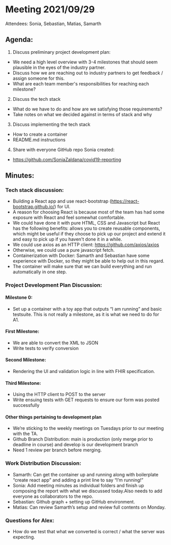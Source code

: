 # Meeting 2021/09/29
Attendees: Sonia, Sebastian, Matias, Samarth

## Agenda: 

1. Discuss preliminary project development plan: 
- We need a high level overview with 3-4 milestones that should seem plausible in the eyes of the industry partner. 
- Discuss how we are reaching out to industry partners to get feedback / assign someone for this. 
- What are each team member's responsibilities for reaching each milestone?
2. Discuss the tech stack
- What do we have to do and how are we satisfying those requirements?
- Take notes on what we decided against in terms of stack and why
3. Discuss implementing the tech stack 
- How to create a container
- README.md instructions
4. Share with everyone GitHub repo Sonia created: 
- https://github.com/SoniaZaldana/covid19-reporting 


## Minutes: 
### Tech stack discussion: 
- Building a React app and use react-bootstrap (https://react-bootstrap.github.io/) for UI. 
- A reason for choosing React is because most of the team has had some exposure with React and feel somewhat comfortable. 
- We could have done it with pure HTML, CSS and Javascript but React has the following benefits: allows you to create reusable components, which might be useful if they choose to pick up our project and extend it and easy to pick up if you haven't done it in a while.
- We could use axios as an HTTP client: https://github.com/axios/axios
- Otherwise, we could use a pure javascript fetch. 
- Containerization with Docker: Samarth and Sebastian have some experience with Docker, so they might be able to help out in this regard. 
- The container will make sure that we can build everything and run automatically in one step. 


### Project Development Plan Discussion: 

#### Milestone 0: 
- Set up a container with a toy app that outputs “I am running” and basic testsuite. This is not really a milestone, as it is what we need to do for A1. 
#### First Milestone: 
- We are able to convert the XML to JSON
- Write tests to verify conversion
#### Second Milestone: 
- Rendering the UI and validation logic in line with FHIR specification.
#### Third Milestone: 
- Using the HTTP client to POST to the server
- Write ensuing tests with GET requests to ensure our form was posted successfully 
#### Other things pertaining to development plan
- We’re sticking to the weekly meetings on Tuesdays prior to our meeting with the TA. 
- Github Branch Distribution: main is production (only merge prior to deadline in course) and develop is our development branch 
- Need 1 review per branch before merging. 


### Work Distribution Discussion: 
- Samarth: Can get the container up and running along with boilerplate “create react app” and adding a print line to say “I’m running!”
- Sonia: Add meeting minutes as individual folders and finish up composing the report with what we discussed today.Also needs to add everyone as collaborators to the repo. 
- Sebastian: Github graph + setting up GitHub environment. 
- Matias: Can review Samarth’s setup and review full contents on Monday. 

### Questions for Alex: 
- How do we test that what we converted is correct / what the server was expecting. 

